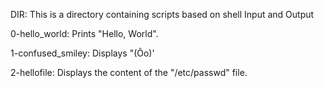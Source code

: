 DIR: This is a directory containing scripts based on shell Input and Output

0-hello_world: Prints "Hello, World".

1-confused_smiley: Displays "(Ôo)'

2-hellofile: Displays the content of the "/etc/passwd" file.
